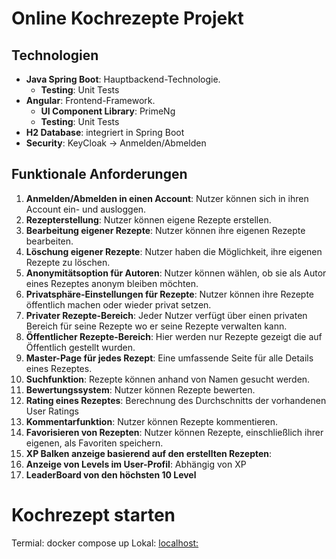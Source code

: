 # Online Kochrezepte Projekt

## Technologien

- **Java Spring Boot**: Hauptbackend-Technologie.
  - **Testing**: Unit Tests
- **Angular**: Frontend-Framework.
  - **UI Component Library**: PrimeNg
  - **Testing**: Unit Tests
- **H2 Database**: integriert in Spring Boot
- **Security**: KeyCloak -> Anmelden/Abmelden


## Funktionale Anforderungen

1. **Anmelden/Abmelden in einen Account**: Nutzer können sich in ihren Account ein- und ausloggen.
2. **Rezepterstellung**: Nutzer können eigene Rezepte erstellen.
3. **Bearbeitung eigener Rezepte**: Nutzer können ihre eigenen Rezepte bearbeiten.
4. **Löschung eigener Rezepte**: Nutzer haben die Möglichkeit, ihre eigenen Rezepte zu löschen.
5. **Anonymitätsoption für Autoren**: Nutzer können wählen, ob sie als Autor eines Rezeptes anonym bleiben möchten.
6. **Privatsphäre-Einstellungen für Rezepte**: Nutzer können ihre Rezepte öffentlich machen oder wieder privat setzen.
7. **Privater Rezepte-Bereich**: Jeder Nutzer verfügt über einen privaten Bereich für seine Rezepte wo er seine Rezepte verwalten kann.
8. **Öffentlicher Rezepte-Bereich**: Hier werden nur Rezepte gezeigt die auf Öffentlich gestellt wurden.
9. **Master-Page für jedes Rezept**: Eine umfassende Seite für alle Details eines Rezeptes.
10. **Suchfunktion**: Rezepte können anhand von Namen gesucht werden.
11. **Bewertungssystem**: Nutzer können Rezepte bewerten.
12. **Rating eines Rezeptes**: Berechnung des Durchschnitts der vorhandenen User Ratings
13. **Kommentarfunktion**: Nutzer können Rezepte kommentieren.
14. **Favorisieren von Rezepten**: Nutzer können Rezepte, einschließlich ihrer eigenen, als Favoriten speichern.
15. **XP Balken anzeige basierend auf den erstellten Rezepten**:
16. **Anzeige von Levels im User-Profil**: Abhängig von XP
17. **LeaderBoard von den höchsten 10 Level**


# Kochrezept starten

Termial: docker compose up
Lokal: [localhost:](http://localhost:4200/)
